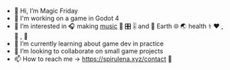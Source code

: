 - 👋 Hi, I’m Magic Friday
- :robot: I'm working on a game in Godot 4
- 👀 I’m interested in :headphones: making [music](https://2fd5.bandcamp.com) :musical_keyboard: :control_knobs: :level_slider: and :rocket: Earth :globe_with_meridians: :earth_asia: health :medical_symbol: :hearts: , :dna: , :mushroom:
- 🌱 I’m currently learning about game dev in practice
- 💞️ I’m looking to collaborate on small game projects
- 📫 How to reach me -> https://spirulena.xyz/contact :pretzel:

<!---
2fd5/2fd5 is a ✨ special ✨ repository because its `README.md` (this file) appears on your GitHub profile.
You can click the Preview link to take a look at your changes.
--->
